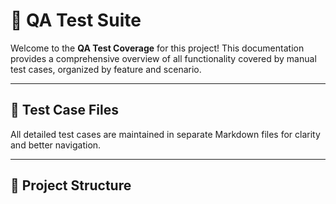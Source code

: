 # 🧪 QA Test Suite

Welcome to the **QA Test Coverage** for this project! This documentation provides a comprehensive overview of all functionality covered by manual test cases, organized by feature and scenario.

---

## 📂 Test Case Files

All detailed test cases are maintained in separate Markdown files for clarity and better navigation.

---

## 🧠 Project Structure

